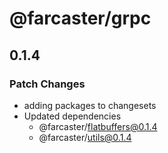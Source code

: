 # @farcaster/grpc

## 0.1.4

### Patch Changes

- adding packages to changesets
- Updated dependencies
  - @farcaster/flatbuffers@0.1.4
  - @farcaster/utils@0.1.4
